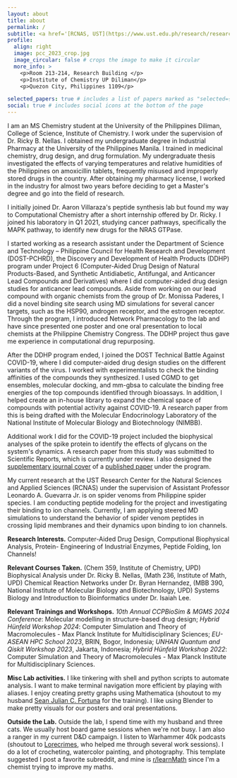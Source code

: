 ```yaml
---
layout: about
title: about
permalink: /
subtitle: <a href='[RCNAS, UST](https://www.ust.edu.ph/research/research-center-for-the-natural-and-applied-sciences/)'> RCNAS, UST </a>. <a href='[good ViBEs Laboratory, UPD](https://www.ust.edu.ph/research/research-center-for-the-natural-and-applied-sciences/)'> good ViBEs Laboratory, UPD </a>. <a href='[GAGAMBA Project](https://www.facebook.com/people/Philippine-Spider-Venom-Research/100064025140687/)'> GAGAMBA Project </a>. CADD. Protein Engineering. ML for Peptide Folding.
profile:
  align: right
  image: pcc_2023_crop.jpg
  image_circular: false # crops the image to make it circular
  more_info: >
    <p>Room 213-214, Research Building </p>
    <p>Institute of Chemistry UP Diliman</p>
    <p>Quezon City, Philippines 1109</p>

selected_papers: true # includes a list of papers marked as "selected={true}"
social: true # includes social icons at the bottom of the page
---
```


I am an MS Chemistry student at the University of the Philippines Diliman, College of Science, Institute of Chemistry. I work under the supervision of Dr. Ricky B. Nellas. I obtained my undergraduate degree in Industrial Pharmacy at the University of the Philippines Manila. I trained in medicinal chemistry, drug design, and drug formulation. My undergraduate thesis investigated the effects of varying temperatures and relative humidities of the Philippines on amoxicillin tablets, frequently misused and improperly stored drugs in the country. After obtaining my pharmacy license, I worked in the industry for almost two years before deciding to get a Master's degree and go into the field of research.

I initially joined Dr. Aaron Villaraza's peptide synthesis lab but found my way to Computational Chemistry after a short internship offered by Dr. Ricky. I joined his laboratory in Q1 2021, studying cancer pathways, specifically the MAPK pathway, to identify new drugs for the NRAS GTPase. 

I started working as a research assistant under the Department of Science and Technology – Philippine Council for Health Research and Development (DOST-PCHRD), the Discovery and Development of Health Products (DDHP) program under Project 6 (Computer-Aided Drug Design of Natural Products-Based, and Synthetic Antidiabetic, Antifungal, and Anticancer Lead Compounds and Derivatives) where I did computer-aided drug design studies for anticancer lead compounds. Aside from working on our lead compound with organic chemists from the group of Dr. Monissa Paderes, I did a novel binding site search using MD simulations for several cancer targets, such as the HSP90, androgen receptor, and the estrogen receptor. Through the program, I introduced Network Pharmacology to the lab and have since presented one poster and one oral presentation to local chemists at the Philippine Chemistry Congress. The DDHP project thus gave me experience in computational drug repurposing.

After the DDHP program ended, I joined the DOST Technical Battle Against COVID-19, where I did computer-aided drug design studies on the different variants of the virus. I worked with experimentalists to check the binding affinities of the compounds they synthesized. I used CGMD to get ensembles, molecular docking, and mm-gbsa to calculate the binding free energies of the top compounds identified through bioassays. In addition, I helped create an in-house library to expand the chemical space of compounds with potential activity against COVID-19. A research paper from this is being drafted with the Molecular Endocrinology Laboratory of the National Institute of Molecular Biology and Biotechnology (NIMBB). 

Additional work I did for the COVID-19 project included the biophysical analyses of the spike protein to identify the effects of glycans on the system's dynamics. A research paper from this study was submitted to Scientific Reports, which is currently under review. I also designed the [supplementary journal cover](https://pubs.acs.org/cms/10.1021/acsodf.2023.8.issue-48/asset/acsodf.2023.8.issue-48.largecover-2.jpg) of a [published paper](https://pubs.acs.org/doi/full/10.1021/acsomega.3c04007) under the program.

My current research at the UST Research Center for the Natural Sciences and Applied Sciences (RCNAS) under the supervision of Assistant Professor Leonardo A. Guevarra Jr. is on spider venoms from Philippine spider species. I am conducting peptide modeling for the project and investigating their binding to ion channels. Currently, I am applying steered MD simulations to understand the behavior of spider venom peptides in crossing lipid membranes and their dynamics upon binding to ion channels.

**Research Interests.** Computer-Aided Drug Design, Computional Biophysical Analysis, Protein- Engineering of Industrial Enzymes, Peptide Folding, Ion Channels!

**Relevant Courses Taken.** (Chem 359, Institute of Chemistry, UPD) Biophysical Analysis under Dr. Ricky B. Nellas, (Math 236, Institute of Math, UPD) Chemical Reaction Networks under Dr. Byran Hernandez, (MBB 390, National Institute of Molecular Biology and Biotechnology, UPD) Systems Biology and Introduction to Bioinformatics under Dr. Isaiah Lee.

**Relevant Trainings and Workshops.**  _10th Annual CCPBioSim & MGMS 2024 Conference_: Molecular modelling in structure-based drug design; _Hybrid Hünfeld Workshop 2024_: Computer Simulation and Theory of Macromolecules - Max Planck Institute for Multidisciplinary Sciences; _EU-ASEAN HPC School 2023_, BRIN, Bogor, Indonesia; _UNHAN Quantum and Qiskit Workshop 2023_, Jakarta, Indonesia; _Hybrid Hünfeld Workshop 2022_: Computer Simulation and Theory of Macromolecules - Max Planck Institute for Multidisciplinary Sciences.

**Misc Lab activities.** I like tinkering with shell and python scripts to automate analysis. I want to make terminal navigation more efficient by playing with aliases. I enjoy creating pretty graphs using Mathematica (shoutout to my husband [Sean Julian C. Fortuna](https://github.com/slashdotfield) for the training). I like using Blender to make pretty visuals for our posters and oral presentations.

**Outside the Lab.** Outside the lab, I spend time with my husband and three cats. We usually host board game sessions when we're not busy. I am also a ranger in my current D&D campaign. I listen to Warhammer 40k podcasts (shoutout to [Lorecrimes](https://rss.com/podcasts/lorecrimes/), who helped me through several work sessions). I do a lot of crocheting, watercolor painting, and photography. This template suggested I post a favorite subreddit, and mine is [r/learnMath](https://www.reddit.com/r/learnmath/) since I'm a chemist trying to improve my maths.

